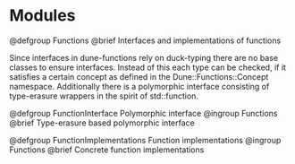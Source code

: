 <!-- -*- tab-width: 4; indent-tabs-mode: nil -*- -->
# Modules

@defgroup Functions
@brief Interfaces and implementations of functions

Since interfaces in dune-functions rely on duck-typing
there are no base classes to ensure interfaces. Instead
of this each type can be checked, if it satisfies a certain
concept as defined in the Dune::Functions::Concept namespace.
Additionally there is a polymorphic interface consisting
of type-erasure wrappers in the spirit of std::function.

@defgroup FunctionInterface Polymorphic interface
@ingroup Functions
@brief Type-erasure based polymorphic interface

@defgroup FunctionImplementations Function implementations
@ingroup Functions
@brief Concrete function implementations








